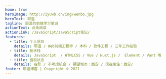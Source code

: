 ```yaml
---
home: true
heroImage: http://iyuwb.cn/img/wenbo.jpg
heroText: 耶温
tagline: 耶温的前端学习笔记
actionText: 点击阅读
actionLink: /JavaScript/JavaScript笔记/
features:
  - title: 个人信息
    details: 耶温 / Web前端⼯程师 / 本科 / 软件⼯程 / 三年工作经验
  - title: 技术栈
    details: JavaScript  / HTMLCSS / Vue / Nuxt.js /  Element / Vant 等。
  - title: 当前状态
    details: 在职 / 不考虑机会 / 期望城市：西安 / 现在居住：西安/
footer: 耶温博客 | Copyright © 2021
---
```

